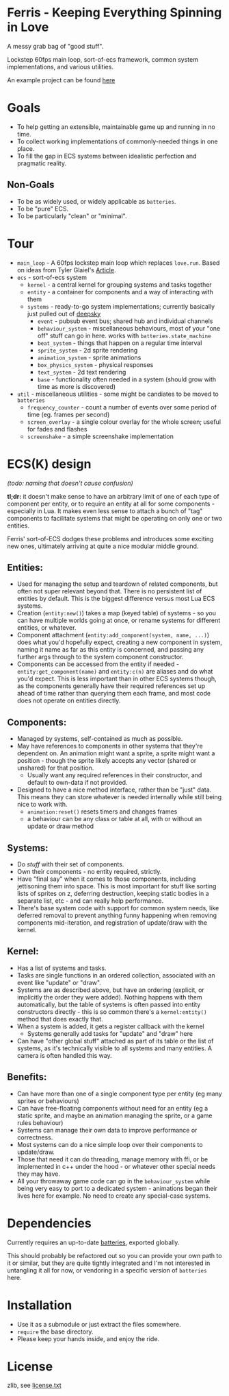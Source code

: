# Ferris - Keeping Everything Spinning in Love

A messy grab bag of "good stuff".

Lockstep 60fps main loop, sort-of-ecs framework, common system implementations, and various utilities.

An example project can be found [here](https://github.com/1bardesign/ferris-examples)

# Goals

- To help getting an extensible, maintainable game up and running in no time.
- To collect working implementations of commonly-needed things in one place.
- To fill the gap in ECS systems between idealistic perfection and pragmatic reality.

## Non-Goals

- To be as widely used, or widely applicable as `batteries`.
- To be "pure" ECS.
- To be particularly "clean" or "minimal".

# Tour

- `main_loop` - A 60fps lockstep main loop which replaces `love.run`. Based on ideas from Tyler Glaiel's [Article](https://medium.com/@tglaiel/how-to-make-your-game-run-at-60fps-24c61210fe75).
- `ecs` - sort-of-ecs system
	- `kernel` - a central kernel for grouping systems and tasks together
	- `entity` - a container for components and a way of interacting with them
	- `systems` -  ready-to-go system implementations; currently basically just pulled out of [deepsky](https://cannonbreed.itch.io/deepsky)
		- `event` - pubsub event bus; shared hub and individual channels
		- `behaviour_system` - miscellaneous behaviours, most of your "one off" stuff can go in here. works with `batteries.state_machine`
		- `beat_system` - things that happen on a regular time interval
		- `sprite_system` - 2d sprite rendering
		- `animation_system` - sprite animations
		- `box_physics_system` - physical responses
		- `text_system` - 2d text rendering
		- `base` - functionality often needed in a system (should grow with time as more is discovered)
- `util` - miscellaneous utilities - some might be candiates to be moved to `batteries`
	- `frequency_counter` - count a number of events over some period of time (eg. frames per second)
	- `screen_overlay` - a single colour overlay for the whole screen; useful for fades and flashes
	- `screenshake` - a simple screenshake implementation

# ECS(K) design

_(todo: naming that doesn't cause confusion)_

**tl;dr:** it doesn't make sense to have an arbitrary limit of one of each type of component per entity, or to require an entity at all for some components - especially in Lua. It makes even less sense to attach a bunch of "tag" components to facilitate systems that might be operating on only one or two entities.

Ferris' sort-of-ECS dodges these problems and introduces some exciting new ones, ultimately arriving at quite a nice modular middle ground.

## Entities:

- Used for managing the setup and teardown of related components, but often not super relevant beyond that. There is no persistent list of entities by default. This is the biggest difference versus most Lua ECS systems.
- Creation (`entity:new()`) takes a map (keyed table) of systems - so you can have multiple worlds going at once, or rename systems for different entities, or whatever.
- Component attachment (`entity:add_component(system, name, ...)`) does what you'd hopefully expect, creating a new component in system, naming it name as far as this entity is concerned, and passing any further args through to the system component constructor.
- Components can be accessed from the entity if needed - `entity:get_component(name)` and `entity:c(n)` are aliases and do what you'd expect. This is less important than in other ECS systems though, as the components generally have their required references set up ahead of time rather than querying them each frame, and most code does not operate on entities directly.

## Components:

- Managed by systems, self-contained as much as possible.
- May have references to components in other systems that they're dependent on. An animation might want a sprite, a sprite might want a position - though the sprite likely accepts any vector (shared or unshared) for that position.
	- Usually want any required references in their constructor, and default to own-data if not provided.
- Designed to have a nice method interface, rather than be "just" data. This means they can store whatever is needed internally while still being nice to work with.
	- `animation:reset()` resets timers and changes frames
	- a behaviour can be any class or table at all, with or without an update or draw method

## Systems:

- Do _stuff_ with their set of components.
- Own their components - no entity required, strictly.
- Have "final say" when it comes to those components, including jettisoning them into space. This is most important for stuff like sorting lists of sprites on z, deferring destruction, keeping static bodies in a separate list, etc - and can really help performance.
- There's base system code with support for common system needs, like deferred removal to prevent anything funny happening when removing components mid-iteration, and registration of update/draw with the kernel.

## Kernel:

- Has a list of systems and tasks.
- Tasks are single functions in an ordered collection, associated with an event like "update" or "draw".
- Systems are as described above, but have an ordering (explicit, or implicitly the order they were added). Nothing happens with them automatically, but the table of systems is often passed into entity constructors directly - this is so common there's a `kernel:entity()` method that does exactly that.
- When a system is added, it gets a register callback with the kernel
	- Systems generally add tasks for "update" and "draw" here
- Can have "other global stuff" attached as part of its table or the list of systems, as it's technically visible to all systems and many entities. A camera is often handled this way.

## Benefits:

- Can have more than one of a single component type per entity (eg many sprites or behaviours)
- Can have free-floating components without need for an entity (eg a static sprite, and maybe an animation managing the sprite, or a game rules behaviour)
- Systems can manage their own data to improve performance or correctness.
- Most systems can do a nice simple loop over their components to update/draw.
- Those that need it can do threading, manage memory with ffi, or be implemented in c++ under the hood - or whatever other special needs they may have.
- All your throwaway game code can go in the `behaviour_system` while being very easy to port to a dedicated system - animations began their lives here for example. No need to create any special-case systems.

# Dependencies

Currently requires an up-to-date [batteries](https://github.com/1bardesign/batteries), exported globally.

This should probably be refactored out so you can provide your own path to it or similar, but they are quite tightly integrated and I'm not interested in untangling it all for now, or vendoring in a specific version of `batteries` here.

# Installation

- Use it as a submodule or just extract the files somewhere.
- `require` the base directory.
- Please keep your hands inside, and enjoy the ride.

# License

zlib, see [license.txt](./license.txt)
